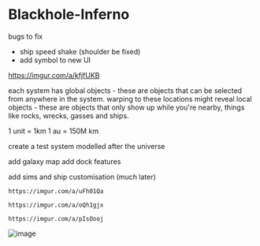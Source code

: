 # Blackhole-Inferno

bugs to fix

* ship speed shake (shoulder be fixed)
* add symbol to new UI

https://imgur.com/a/kfjfUKB

each system has global objects - these are objects that can be selected from anywhere in the system. warping to these locations might reveal local objects - these are objects that only show up while you're nearby, things like rocks, wrecks, gasses and ships.

1 unit = 1km
1 au = 150M km

create a test system modelled after the universe

add galaxy map
add dock features

add sims and ship customisation (much later)


```https://imgur.com/a/uFh01Qa```

```https://imgur.com/a/oQh1gjx```

```https://imgur.com/a/pIsOooj```

![image](https://github.com/ThimbleFire/Blackhole-Inferno/assets/14812476/a520caf6-19de-4b69-a858-b3cf640d2506)

